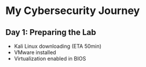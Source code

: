 # My Cybersecurity Journey
## Day 1: Preparing the Lab
- Kali Linux downloading (ETA 50min)
- VMware installed
- Virtualization enabled in BIOS
